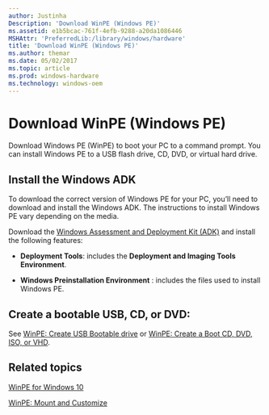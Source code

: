 ```yaml
---
author: Justinha
Description: 'Download WinPE (Windows PE)'
ms.assetid: e1b5bcac-761f-4efb-9288-a20da1086446
MSHAttr: 'PreferredLib:/library/windows/hardware'
title: 'Download WinPE (Windows PE)'
ms.author: themar
ms.date: 05/02/2017
ms.topic: article
ms.prod: windows-hardware
ms.technology: windows-oem
---
```


# Download WinPE (Windows PE)


Download Windows PE (WinPE) to boot your PC to a command prompt. You can install Windows PE to a USB flash drive, CD, DVD, or virtual hard drive.

## <span id="Install_the_Windows_ADK"></span><span id="install_the_windows_adk"></span><span id="INSTALL_THE_WINDOWS_ADK"></span>Install the Windows ADK


To download the correct version of Windows PE for your PC, you’ll need to download and install the Windows ADK. The instructions to install Windows PE vary depending on the media.

Download the [Windows Assessment and Deployment Kit (ADK)](http://go.microsoft.com/fwlink/?LinkId=526803) and install the following features:

-   **Deployment Tools**: includes the **Deployment and Imaging Tools Environment**.

-   **Windows Preinstallation Environment** : includes the files used to install Windows PE.

## <span id="Create_a_bootable_USB__CD__or_DVD_"></span><span id="create_a_bootable_usb__cd__or_dvd_"></span><span id="CREATE_A_BOOTABLE_USB__CD__OR_DVD_"></span>Create a bootable USB, CD, or DVD:


See [WinPE: Create USB Bootable drive](winpe-create-usb-bootable-drive.md) or [WinPE: Create a Boot CD, DVD, ISO, or VHD](winpe-create-a-boot-cd-dvd-iso-or-vhd.md).

## <span id="related_topics"></span>Related topics


[WinPE for Windows 10](winpe-intro.md)

[WinPE: Mount and Customize](winpe-mount-and-customize.md)

 

 






